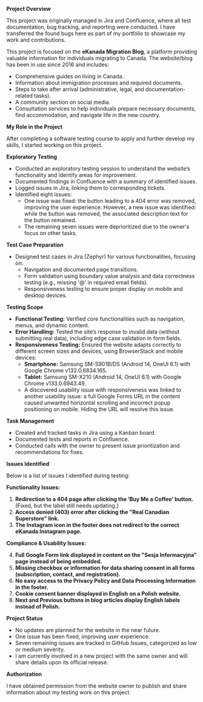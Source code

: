 **Project Overview**

This project was originally managed in Jira and Confluence, where all test documentation, bug tracking, and reporting were conducted. I have transferred the found bugs here as part of my portfolio to showcase my work and contributions.

This project is focused on the **eKanada Migration Blog**, a platform providing valuable information for individuals migrating to Canada. The website/blog has been in use since 2016 and includes:

- Comprehensive guides on living in Canada.
- Information about immigration processes and required documents.
- Steps to take after arrival (administrative, legal, and documentation-related tasks).
- A community section on social media.
- Consultation services to help individuals prepare necessary documents, find accommodation, and navigate life in the new country.

**My Role in the Project**

After completing a software testing course to apply and further develop my skills, I started working on this project.

**Exploratory Testing**

- Conducted an exploratory testing session to understand the website’s functionality and identify areas for improvement.
- Documented findings in Confluence with a summary of identified issues.
- Logged issues in Jira, linking them to corresponding tickets.
- Identified eight issues:
  - One issue was fixed: the button leading to a 404 error was removed, improving the user experience. However, a new issue was identified: while the button was removed, the associated description text for the button remained.
  - The remaining seven issues were deprioritized due to the owner's focus on other tasks.

**Test Case Preparation**

- Designed test cases in Jira (Zephyr) for various functionalities, focusing on:
  - Navigation and documented page transitions.
  - Form validation using boundary value analysis and data correctness testing (e.g., missing '@' in required email fields).
  - Responsiveness testing to ensure proper display on mobile and desktop devices.

**Testing Scope**

- **Functional Testing:** Verified core functionalities such as navigation, menus, and dynamic content.
- **Error Handling:** Tested the site’s response to invalid data (without submitting real data), including edge case validation in form fields.
- **Responsiveness Testing:** Ensured the website adapts correctly to different screen sizes and devices, using BrowserStack and mobile devices:
  - **Smartphone:** Samsung SM-S901B/DS (Android 14, OneUI 6.1) with Google Chrome v132.0.6834.165.
  - **Tablet:** Samsung SM-X210 (Android 14, OneUI 6.1) with Google Chrome v133.0.6943.49.
  - A discovered usability issue with responsiveness was linked to another usability issue: a full Google Forms URL in the content caused unwanted horizontal scrolling and incorrect popup positioning on mobile. Hiding the URL will resolve this issue.

**Task Management**

- Created and tracked tasks in Jira using a Kanban board.
- Documented tests and reports in Confluence.
- Conducted calls with the owner to present issue prioritization and recommendations for fixes.

**Issues Identified**

Below is a list of issues I identified during testing:

**Functionality Issues:**

1. **Redirection to a 404 page after clicking the ‘Buy Me a Coffee’ button.** (Fixed, but the label still needs updating.)
2. **Access denied (403) error after clicking the "Real Canadian Superstore" link.**
3. **The Instagram icon in the footer does not redirect to the correct eKanada Instagram page.**

**Compliance & Usability Issues:**

4. **Full Google Form link displayed in content on the "Sesja Informacyjna" page instead of being embedded.**
5. **Missing checkbox or information for data sharing consent in all forms (subscription, contact, and registration).**
6. **No easy access to the Privacy Policy and Data Processing Information in the footer.**
7. **Cookie consent banner displayed in English on a Polish website.**
8. **Next and Previous buttons in blog articles display English labels instead of Polish.**

**Project Status**

- No updates are planned for the website in the near future.
- One issue has been fixed, improving user experience.
- Seven remaining issues are tracked in GitHub Issues, categorized as low or medium severity.
- I am currently involved in a new project with the same owner and will share details upon its official release.

**Authorization**

I have obtained permission from the website owner to publish and share information about my testing work on this project.
